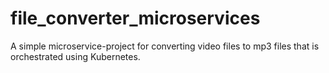 # file_converter_microservices
A simple microservice-project for converting video files to mp3 files that is orchestrated using Kubernetes.

